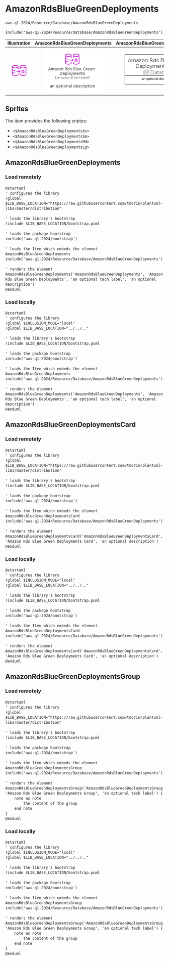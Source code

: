 # AmazonRdsBlueGreenDeployments


```text
aws-q1-2024/Resource/Database/AmazonRdsBlueGreenDeployments
```

```text
include('aws-q1-2024/Resource/Database/AmazonRdsBlueGreenDeployments')
```



| Illustration | AmazonRdsBlueGreenDeployments | AmazonRdsBlueGreenDeploymentsCard | AmazonRdsBlueGreenDeploymentsGroup |
| :---: | :---: | :---: | :---: |
| ![illustration for Illustration](../../../aws-q1-2024/Resource/Database/AmazonRdsBlueGreenDeployments.png) | ![illustration for AmazonRdsBlueGreenDeployments](../../../aws-q1-2024/Resource/Database/AmazonRdsBlueGreenDeployments.Local.png) | ![illustration for AmazonRdsBlueGreenDeploymentsCard](../../../aws-q1-2024/Resource/Database/AmazonRdsBlueGreenDeploymentsCard.Local.png) | ![illustration for AmazonRdsBlueGreenDeploymentsGroup](../../../aws-q1-2024/Resource/Database/AmazonRdsBlueGreenDeploymentsGroup.Local.png) |



## Sprites
The item provides the following sriptes:

- `<$AmazonRdsBlueGreenDeploymentsXs>`
- `<$AmazonRdsBlueGreenDeploymentsSm>`
- `<$AmazonRdsBlueGreenDeploymentsMd>`
- `<$AmazonRdsBlueGreenDeploymentsLg>`





## AmazonRdsBlueGreenDeployments

### Load remotely
```plantuml
@startuml
' configures the library
!global $LIB_BASE_LOCATION="https://raw.githubusercontent.com/tmorin/plantuml-libs/master/distribution"

' loads the library's bootstrap
!include $LIB_BASE_LOCATION/bootstrap.puml

' loads the package bootstrap
include('aws-q1-2024/bootstrap')

' loads the Item which embeds the element AmazonRdsBlueGreenDeployments
include('aws-q1-2024/Resource/Database/AmazonRdsBlueGreenDeployments')

' renders the element
AmazonRdsBlueGreenDeployments('AmazonRdsBlueGreenDeployments', 'Amazon Rds Blue Green Deployments', 'an optional tech label', 'an optional description')
@enduml
```

### Load locally
```plantuml
@startuml
' configures the library
!global $INCLUSION_MODE="local"
!global $LIB_BASE_LOCATION="../../.."

' loads the library's bootstrap
!include $LIB_BASE_LOCATION/bootstrap.puml

' loads the package bootstrap
include('aws-q1-2024/bootstrap')

' loads the Item which embeds the element AmazonRdsBlueGreenDeployments
include('aws-q1-2024/Resource/Database/AmazonRdsBlueGreenDeployments')

' renders the element
AmazonRdsBlueGreenDeployments('AmazonRdsBlueGreenDeployments', 'Amazon Rds Blue Green Deployments', 'an optional tech label', 'an optional description')
@enduml
```

## AmazonRdsBlueGreenDeploymentsCard

### Load remotely
```plantuml
@startuml
' configures the library
!global $LIB_BASE_LOCATION="https://raw.githubusercontent.com/tmorin/plantuml-libs/master/distribution"

' loads the library's bootstrap
!include $LIB_BASE_LOCATION/bootstrap.puml

' loads the package bootstrap
include('aws-q1-2024/bootstrap')

' loads the Item which embeds the element AmazonRdsBlueGreenDeploymentsCard
include('aws-q1-2024/Resource/Database/AmazonRdsBlueGreenDeployments')

' renders the element
AmazonRdsBlueGreenDeploymentsCard('AmazonRdsBlueGreenDeploymentsCard', 'Amazon Rds Blue Green Deployments Card', 'an optional description')
@enduml
```

### Load locally
```plantuml
@startuml
' configures the library
!global $INCLUSION_MODE="local"
!global $LIB_BASE_LOCATION="../../.."

' loads the library's bootstrap
!include $LIB_BASE_LOCATION/bootstrap.puml

' loads the package bootstrap
include('aws-q1-2024/bootstrap')

' loads the Item which embeds the element AmazonRdsBlueGreenDeploymentsCard
include('aws-q1-2024/Resource/Database/AmazonRdsBlueGreenDeployments')

' renders the element
AmazonRdsBlueGreenDeploymentsCard('AmazonRdsBlueGreenDeploymentsCard', 'Amazon Rds Blue Green Deployments Card', 'an optional description')
@enduml
```

## AmazonRdsBlueGreenDeploymentsGroup

### Load remotely
```plantuml
@startuml
' configures the library
!global $LIB_BASE_LOCATION="https://raw.githubusercontent.com/tmorin/plantuml-libs/master/distribution"

' loads the library's bootstrap
!include $LIB_BASE_LOCATION/bootstrap.puml

' loads the package bootstrap
include('aws-q1-2024/bootstrap')

' loads the Item which embeds the element AmazonRdsBlueGreenDeploymentsGroup
include('aws-q1-2024/Resource/Database/AmazonRdsBlueGreenDeployments')

' renders the element
AmazonRdsBlueGreenDeploymentsGroup('AmazonRdsBlueGreenDeploymentsGroup', 'Amazon Rds Blue Green Deployments Group', 'an optional tech label') {
    note as note
        the content of the group
    end note
}
@enduml
```

### Load locally
```plantuml
@startuml
' configures the library
!global $INCLUSION_MODE="local"
!global $LIB_BASE_LOCATION="../../.."

' loads the library's bootstrap
!include $LIB_BASE_LOCATION/bootstrap.puml

' loads the package bootstrap
include('aws-q1-2024/bootstrap')

' loads the Item which embeds the element AmazonRdsBlueGreenDeploymentsGroup
include('aws-q1-2024/Resource/Database/AmazonRdsBlueGreenDeployments')

' renders the element
AmazonRdsBlueGreenDeploymentsGroup('AmazonRdsBlueGreenDeploymentsGroup', 'Amazon Rds Blue Green Deployments Group', 'an optional tech label') {
    note as note
        the content of the group
    end note
}
@enduml
```

